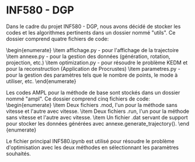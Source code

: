 # INF580 - DGP

Dans le cadre du projet INF580 - DGP, nous avons décidé de stocker les codes et les algorithmes pertinents dans un dossier nommé "utils". Ce dossier comprend quatre fichiers de code:

\begin{enumerate}
\item affichage.py - pour l'affichage de la trajectoire
\item annexe.py - pour la gestion des données (génération, rotation, projection, etc.)
\item optimization.py - pour résoudre le problème KEDM et pour la reconstruction (Application de Procrustes)
\item parametres.py - pour la gestion des paramètres tels que le nombre de points, le mode à utiliser, etc.
\end{enumerate}

Les codes AMPL pour la méthode de base sont stockés dans un dossier nommé "ampl". Ce dossier comprend cinq fichiers de code:
\begin{enumerate}
\item Deux fichiers .mod, l'un pour la méthode sans vitesse et l'autre avec vitesse.
\item Deux fichiers .run, l'un pour la méthode sans vitesse et l'autre avec vitesse.
\item Un fichier .dat servant de support pour stocker les données générées avec annexe.generate_trajectory().
\end {enumerate}

Le fichier principal INF580.ipynb est utilisé pour résoudre le problème d'optimisation avec les deux méthodes en sélectionnant les paramètres souhaités.
